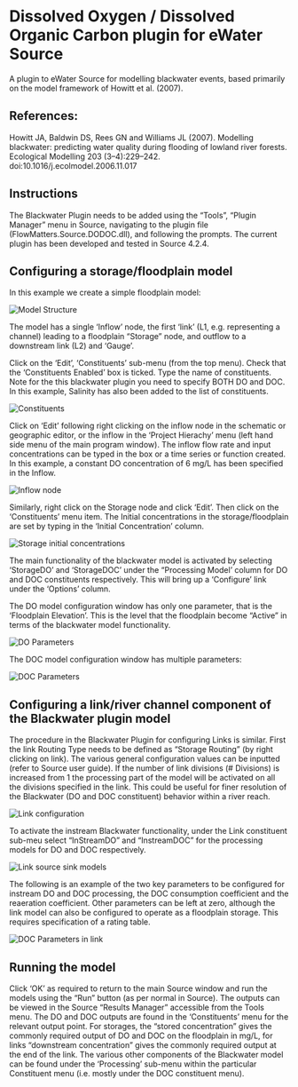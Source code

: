 # Dissolved Oxygen / Dissolved Organic Carbon plugin for eWater Source

A plugin to eWater Source for modelling blackwater events, based primarily on the model framework of Howitt et al. (2007).

## References:
Howitt JA, Baldwin DS, Rees GN and Williams JL (2007). Modelling blackwater: predicting water quality during flooding of lowland river forests. Ecological Modelling 203 (3–4):229–242. doi:10.1016/j.ecolmodel.2006.11.017 

## Instructions

The Blackwater Plugin needs to be added using the “Tools”, “Plugin Manager” menu in Source, navigating to the plugin file (FlowMatters.Source.DODOC.dll), and following the prompts. The current plugin has been developed and tested in Source 4.2.4.

## Configuring a storage/floodplain model

In this example we create a simple floodplain model:

![Model Structure](Images/model_structure.png)

The model has a single ‘Inflow’ node, the first ‘link’ (L1, e.g. representing a channel) leading to a floodplain “Storage” node, and outflow to a downstream link (L2) and ‘Gauge’.

Click on the ‘Edit’, ‘Constituents’ sub-menu (from the top menu). Check that the ‘Constituents Enabled’ box is ticked. Type the name of constituents. Note for the this blackwater plugin you need to specify BOTH DO and DOC. In this example, Salinity has also been added to the list of constituents.

![Constituents](Images/constituents.png)

Click on ‘Edit’ following right clicking on the inflow node in the schematic or geographic editor, or the inflow in the ‘Project Hierachy’ menu (left hand side menu of the main program window). The inflow flow rate and input concentrations can be typed in the box or a time series or function created. In this example, a constant DO concentration of 6 mg/L has been specified in the Inflow.

![Inflow node](Images/inflow.png)

Similarly, right click on the Storage node and click ‘Edit’. Then click on the ‘Constituents’ menu item. The Initial concentrations in the storage/floodplain are set by typing in the ‘Initial Concentration’ column.

![Storage initial concentrations](Images/storage_source_sink.png)

The main functionality of the blackwater model is activated by selecting ‘StorageDO’ and ‘StorageDOC’ under the “Processing Model’ column for DO and DOC constituents respectively. This will bring up a ‘Configure’ link under the ‘Options’ column.

The DO model configuration window has only one parameter, that is the ‘Floodplain Elevation’. This is the level that the floodplain become “Active” in terms of the blackwater model functionality.

![DO Parameters](Images/do_params.png)

The DOC model configuration window has multiple parameters:

![DOC Parameters](Images/doc_params.png)

## Configuring a link/river channel component of the Blackwater plugin model

The procedure in the Blackwater Plugin for configuring Links is similar. First the link Routing Type needs to be defined as “Storage Routing” (by right clicking on link). The various general configuration values can be inputted (refer to Source user guide). If the number of link divisions (# Divisions) is increased from 1 the processing part of the model will be activated on all the divisions specified in the link. This could be useful for finer resolution of the Blackwater (DO and DOC constituent) behavior within a river reach.

![Link configuration](Images/link_config.png)

To activate the instream Blackwater functionality, under the Link constituent sub-meu select “InStreamDO” and “InstreamDOC” for the processing models for DO and DOC respectively.

![Link source sink models](Images/link_source_sink.png)

The following is an example of the two key parameters to be configured for instream DO and DOC processing, the DOC consumption coefficient and the reaeration coefficient. Other parameters can be left at zero, although the link model can also be configured to operate as a floodplain storage. This requires specification of a rating table.

![DOC Parameters in link](Images/link_doc.png)

## Running the model

Click ‘OK’ as required to return to the main Source window and run the models using the “Run” button (as per normal in Source). The outputs can be viewed in the Source “Results Manager” accessible from the Tools menu. The DO and DOC outputs are found in the ‘Constituents’ menu for the relevant output point. For storages, the “stored concentration” gives the commonly required output of DO and DOC on the floodplain in mg/L, for links “downstream concentration” gives the commonly required output at the end of the link. The various other components of the Blackwater model can be found under the ‘Processing’ sub-menu within the particular Constituent menu (i.e. mostly under the DOC constituent menu).

